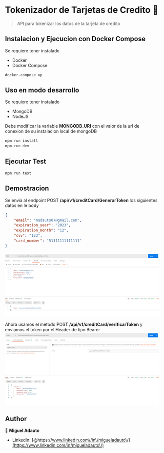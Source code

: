 # Tokenizador de Tarjetas de Credito 👋


> API para tokenizar los datos de la tarjeta de credito 

## Instalacion y Ejecucion con Docker Compose
Se requiere tener instalado
* Docker
* Docker Compose

```sh
docker-compose up
```

## Uso en modo desarrollo
Se requiere tener instalado
* MongoDB
* NodeJS


Debe modificar la variable **MONGODB_URI** con el valor de la url de conexion de su instalacion local de mongoDB 
```sh
npm run install
npm run dev
```

## Ejecutar Test

```sh
npm run test
```
## Demostracion
Se envia al endpoint POST **/api/v1/creditCard/GenerarToken** los siguientes datos en le body
```json
{
    "email": "madauto07@gmail.com",
    "expiration_year": "2023",
    "expiration_month": "12",
    "cvv": "123",
    "card_number": "51111111111111"
}
```
![Token de Tarjeta de Credito](https://github.com/madauto07/prueba-culqi-node/blob/master/imgs/generarToken.png?raw=true)

Ahora usamos el metodo POST **/api/v1/creditCard/verificarToken**
y enviamos el token por el Header de tipo Bearer
![Verificacion de Token](https://github.com/madauto07/prueba-culqi-node/blob/master/imgs/verificarToken.png?raw=true)

## Author

👤 **Miguel Adauto**



* LinkedIn: [@https:\/\/www.linkedin.com\/in\/migueladauto\/](https://www.linkedin.com/in/migueladauto\/)

